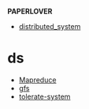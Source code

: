**PAPERLOVER**  
* [distributed_system](#ds)  
# ds  
* [Mapreduce](/distributedsystem/Mapreduce/mapreduce.pdf)  
* [gfs](/distributedsystem/raft/gfs.pdf) 
* [tolerate-system](/distributedsystem/raft/vm-ft.pdf)  